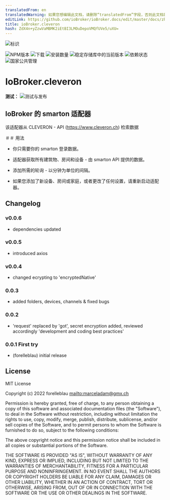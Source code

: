 ```yaml
---
translatedFrom: en
translatedWarning: 如果您想编辑此文档，请删除“translatedFrom”字段，否则此文档将再次自动翻译
editLink: https://github.com/ioBroker/ioBroker.docs/edit/master/docs/zh-cn/adapterref/iobroker.cleveron/README.md
title: ioBroker.cleveron
hash: ZdX4n+yZzwVaMBMK2iEtBI3LMOuDepoVMQfUVe5/uXU=
---
```

![标识](../../../en/adapterref/iobroker.cleveron/admin/cleveron.png)

![NPM版本](https://img.shields.io/npm/v/iobroker.cleveron.svg)
![下载](https://img.shields.io/npm/dm/iobroker.cleveron.svg)
![安装数量](https://iobroker.live/badges/cleveron-installed.svg)
![稳定存储库中的当前版本](https://iobroker.live/badges/cleveron-stable.svg)
![依赖状态](https://img.shields.io/david/iobroker-community-adapters/iobroker.cleveron.svg)
![国家公共管理](https://nodei.co/npm/iobroker.cleveron.png?downloads=true)

# IoBroker.cleveron
**测试：** ![测试与发布](https://github.com/iobroker-community-adapters/ioBroker.cleveron/workflows/Test%20and%20Release/badge.svg)

## IoBroker 的 smarton 适配器
该适配器从 CLEVERON - API (<https://www.cleveron.ch>) 检索数据

＃＃ 用法
- 你只需要你的 smarton 登录数据。
- 适配器获取所有建筑物、房间和设备 - 由 smarton API 提供的数据。

- 添加所需的轮询 - 以分钟为单位的间隔。

- 如果您添加了新设备、房间或家庭，或者更改了任何设置，请重新启动适配器。

## Changelog

### v0.0.6

-   dependencies updated

### v0.0.5

-   introduced axios

### v0.0.4

-   changed ecrypting to 'encryptedNative'

### 0.0.3

-   added folders, devices, channels & fixed bugs

### 0.0.2

-   'request' replaced by 'got', secret encryption added, reviewed accordingly 'development and coding best practices'

### 0.0.1 First try

-   (forelleblau) initial release

## License

MIT License

Copyright (c) 2022 forelleblau <mailto:marceladam@gmx.ch>

Permission is hereby granted, free of charge, to any person obtaining a copy
of this software and associated documentation files (the "Software"), to deal
in the Software without restriction, including without limitation the rights
to use, copy, modify, merge, publish, distribute, sublicense, and/or sell
copies of the Software, and to permit persons to whom the Software is
furnished to do so, subject to the following conditions:

The above copyright notice and this permission notice shall be included in all
copies or substantial portions of the Software.

THE SOFTWARE IS PROVIDED "AS IS", WITHOUT WARRANTY OF ANY KIND, EXPRESS OR
IMPLIED, INCLUDING BUT NOT LIMITED TO THE WARRANTIES OF MERCHANTABILITY,
FITNESS FOR A PARTICULAR PURPOSE AND NONINFRINGEMENT. IN NO EVENT SHALL THE
AUTHORS OR COPYRIGHT HOLDERS BE LIABLE FOR ANY CLAIM, DAMAGES OR OTHER
LIABILITY, WHETHER IN AN ACTION OF CONTRACT, TORT OR OTHERWISE, ARISING FROM,
OUT OF OR IN CONNECTION WITH THE SOFTWARE OR THE USE OR OTHER DEALINGS IN THE
SOFTWARE.